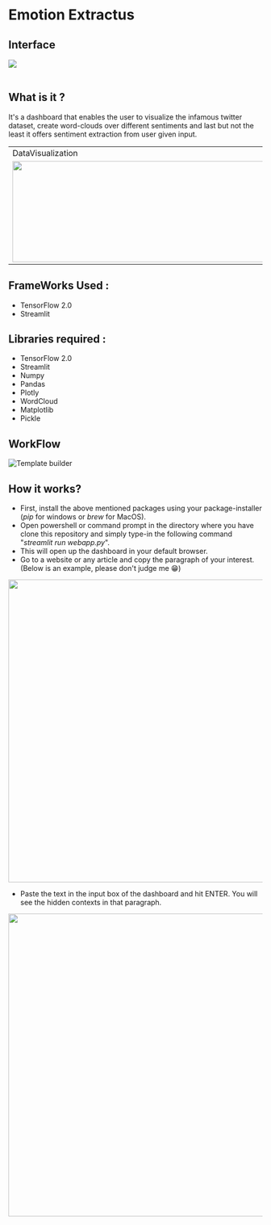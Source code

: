 # Emotion Extractus

## Interface 
![](https://user-images.githubusercontent.com/56304060/97831741-f0a7e680-1cf6-11eb-949a-8f80eaf17abd.png)
<br></br>
## What is it ?

It's a dashboard that enables the user to visualize the infamous twitter dataset, create word-clouds over different sentiments and last but not the least it offers sentiment extraction from user given input.

<table>
  <tr>
    <td>DataVisualization</td>
     <td>WordCloud</td>
  </tr>
  <tr>
    <td><img src="https://user-images.githubusercontent.com/56304060/97831700-d968f900-1cf6-11eb-8193-50d813c5cfc3.png" width=500 height=200></td>
    <td><img src="https://user-images.githubusercontent.com/56304060/97831697-d79f3580-1cf6-11eb-878c-803199fd3183.png" width=500 height=200></td>
  </tr>
 </table>


## FrameWorks Used : 
* TensorFlow 2.0 
* Streamlit

## Libraries required :
* TensorFlow 2.0 
* Streamlit
* Numpy
* Pandas
* Plotly
* WordCloud
* Matplotlib
* Pickle

## WorkFlow
![Template builder](https://user-images.githubusercontent.com/56304060/134165334-018aa282-5f56-4f72-86bd-4ad710c306d9.png)

## How it works?
* First, install the above mentioned packages using your package-installer (*pip* for windows or *brew* for MacOS).
* Open powershell or command prompt in the directory where you have clone this repository and simply type-in the following command "*streamlit run webapp.py*".
* This will open up the dashboard in your default browser. 
* Go to a website or any article and copy the paragraph of your interest. (Below is an example, please don't judge me 😁)

<img src="https://user-images.githubusercontent.com/56304060/97831677-c5bd9280-1cf6-11eb-8da2-503881993c89.png" width=1000 height=600>

* Paste the text in the input box of the dashboard and hit ENTER. You will see the hidden contexts in that paragraph.
<img src="https://user-images.githubusercontent.com/56304060/97831571-6eb7bd80-1cf6-11eb-9434-2059ccd2e256.png" width=1000 height=600>

<br></br>

